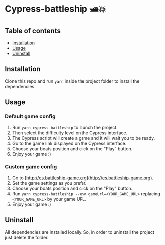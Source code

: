 # Cypress-battleship 🛥️💥

## Table of contents

- [Installation](#installation)
- [Usage](#usage)
- [Uninstall](#uninstall)

## Installation

Clone this repo and run `yarn` inside the project folder to install the dependencies.

## Usage

### Default game config

1. Run `yarn cypress-battleship` to launch the project.
2. Then select the difficulty level on the Cypress interface.
3. The Cypress script will create a game and it will wait you to be ready.
4. Go to the game link displayed on the Cypress interface.
5. Choose your boats position and click on the "Play" button.
6. Enjoy your game :)

### Custom game config

1. Go to [http://es.battleship-game.org](http://es.battleship-game.org).
2. Set the game settings as you prefer.
3. Choose your boats position and click on the "Play" button.
4. Run `yarn cypress-battleship --env gameUrl=<YOUR_GAME_URL>` replacing `<YOUR_GAME_URL>` by your game URL.
5. Enjoy your game :)

## Uninstall

All dependencies are installed locally. So, in order to uninstall the project just delete the folder.
